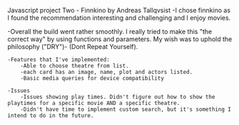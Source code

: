 Javascript project Two - Finnkino by Andreas Tallqvsist
    -I chose finnkino as I found the recommendation interesting and challenging and I enjoy movies.

   -Overall the build went rather smoothly. I really tried to make this "the correct way" by using functions and parameters. My wish was to uphold the philosophy ("DRY")- (Dont Repeat Yourself). 

    -Features that I've implemented:
        -Able to choose theatre from list.
        -each card has an image, name, plot and actors listed.
        -Basic media queries for device compatibility

    -Issues
        -Issues showing play times. Didn't figure out how to show the playtimes for a specific movie AND a specific theatre. 
        -Didn't have time to implement custom search, but it's something I intend to do in the future.